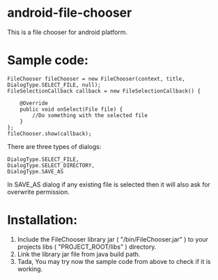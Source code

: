 android-file-chooser
====================

This is a file chooser for android platform.



Sample code:
============

    FileChooser fileChooser = new FileChooser(context, title, DialogType.SELECT_FILE, null);
    FileSelectionCallback callback = new FileSelectionCallback() {
    	
        @Override
        public void onSelect(File file) {
            //Do something with the selected file
        }
    };
    fileChooser.show(callback);

There are three types of dialogs:

    DialogType.SELECT_FILE, 
    DialogType.SELECT_DIRECTORY, 
    DialogType.SAVE_AS
    

In SAVE_AS dialog if any existing file is selected then it will also ask for overwrite permission.


Installation:
=============

1. Include the FileChooser library jar ( "/bin/FileChooser.jar" ) to your projects libs ( "PROJECT_ROOT/libs" ) directory. 
2. Link the library jar file from java build path.
3. Tada, You may try now the sample code from above to check if it is working.


